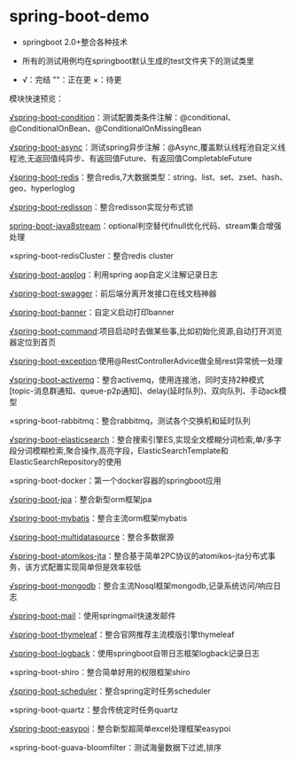 # spring-boot-demo
- springboot 2.0+整合各种技术


- 所有的测试用例均在springboot默认生成的test文件夹下的测试类里

- √：完结   ""：正在更   ×：待更

模块快速预览：

[√spring-boot-condition](https://github.com/Bubblessss/spring-boot-demo/tree/master/spring-boot-condition)：测试配置类条件注解：@conditional、@ConditionalOnBean、@ConditionalOnMissingBean

[√spring-boot-async](https://github.com/Bubblessss/spring-boot-demo/tree/master/spring-boot-async)：测试spring异步注解：@Async,覆盖默认线程池自定义线程池,无返回值纯异步、有返回值Future<T>、有返回值CompletableFuture<T>

[√spring-boot-redis](https://github.com/Bubblessss/spring-boot-demo/tree/master/spring-boot-redis)：整合redis,7大数据类型：string、list、set、zset、hash、geo、hyperloglog

[√spring-boot-redisson](https://github.com/Bubblessss/spring-boot-demo/tree/master/spring-boot-redisson)：整合redisson实现分布式锁

[spring-boot-java8stream](https://github.com/Bubblessss/spring-boot-demo/tree/master/spring-boot-java8stream)：optional判空替代ifnull优化代码、stream集合增强处理
 
×spring-boot-redisCluster：整合redis cluster

[√spring-boot-aoplog](https://github.com/Bubblessss/spring-boot-demo/tree/master/spring-boot-aoplog)：利用spring aop自定义注解记录日志

[√spring-boot-swagger](https://github.com/Bubblessss/spring-boot-demo/tree/master/spring-boot-swagger)：前后端分离开发接口在线文档神器

[√spring-boot-banner](https://github.com/Bubblessss/spring-boot-demo/tree/master/spring-boot-banner)：自定义启动打印banner

[√spring-boot-command](https://github.com/Bubblessss/spring-boot-demo/tree/master/spring-boot-command):项目启动时去做某些事,比如初始化资源,自动打开浏览器定位到首页

[√spring-boot-exception](https://github.com/Bubblessss/spring-boot-demo/tree/master/spring-boot-exception):使用@RestControllerAdvice做全局rest异常统一处理

[√spring-boot-activemq](https://github.com/Bubblessss/spring-boot-demo/tree/master/spring-boot-activemq)：整合activemq，使用连接池，同时支持2种模式[topic-消息群通知、queue-p2p通知]、delay(延时队列)、双向队列、手动ack模型

×spring-boot-rabbitmq：整合rabbitmq，测试各个交换机和延时队列

[√spring-boot-elasticsearch](https://github.com/Bubblessss/spring-boot-demo/tree/master/spring-boot-elasticsearch)：整合搜索引擎ES,实现全文模糊分词检索,单/多字段分词模糊检索,聚合操作,高亮字段，ElasticSearchTemplate和ElasticSearchRepository的使用

×spring-boot-docker：第一个docker容器的springboot应用

[√spring-boot-jpa](https://github.com/Bubblessss/spring-boot-demo/tree/master/spring-boot-jpa)：整合新型orm框架jpa

[√spring-boot-mybatis](https://github.com/Bubblessss/spring-boot-demo/tree/master/spring-boot-mybatis)：整合主流orm框架mybatis

[√spring-boot-multidatasource](https://github.com/Bubblessss/spring-boot-demo/tree/master/spring-boot-multidatasource)：整合多数据源

[√spring-boot-atomikos-jta](https://github.com/Bubblessss/spring-boot-demo/tree/master/spring-boot-atomikos-jta)：整合基于简单2PC协议的atomikos-jta分布式事务，该方式配置实现简单但是效率较低

[√spring-boot-mongodb](https://github.com/Bubblessss/spring-boot-demo/tree/master/spring-boot-mongodb)：整合主流Nosql框架mongodb,记录系统访问/响应日志

[√spring-boot-mail](https://github.com/Bubblessss/spring-boot-demo/tree/master/spring-boot-mail)：使用springmail快速发邮件

[√spring-boot-thymeleaf](https://github.com/Bubblessss/spring-boot-demo/tree/master/spring-boot-thymeleaf)：整合官网推荐主流模版引擎thymeleaf

[√spring-boot-logback](https://github.com/Bubblessss/spring-boot-demo/tree/master/spring-boot-logback)：使用springboot自带日志框架logback记录日志

×spring-boot-shiro：整合简单好用的权限框架shiro

[√spring-boot-scheduler](https://github.com/Bubblessss/spring-boot-demo/tree/master/spring-boot-scheduler)：整合spring定时任务scheduler

×spring-boot-quartz：整合传统定时任务quartz

[√spring-boot-easypoi](https://github.com/Bubblessss/spring-boot-demo/tree/master/spring-boot-easypoi)：整合新型超简单excel处理框架easypoi

×spring-boot-guava-bloomfilter：测试海量数据下过滤,排序


